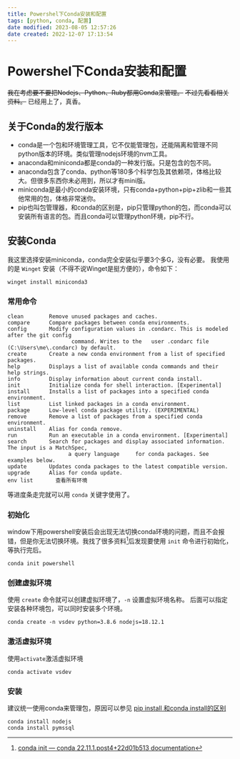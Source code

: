 ```yaml
---
title: Powershel下Conda安装和配置
tags: [python, conda, 配置]
date modified: 2023-08-05 12:57:26
date created: 2022-12-07 17:13:54
---
```

# Powershel下Conda安装和配置
~~我在考虑要不要把Nodejs、Python、Ruby都用Conda来管理。~~
~~不过先看看相关资料。~~
已经用上了，真香。

## 关于Conda的发行版本
- conda是一个包和环境管理工具，它不仅能管理包，还能隔离和管理不同python版本的环境。类似管理nodejs环境的nvm工具。
- anaconda和miniconda都是conda的一种发行版。只是包含的包不同。
- anaconda包含了conda、python等180多个科学包及其依赖项，体格比较大。但很多东西你未必用到，所以才有mini版。
- miniconda是最小的conda安装环境，只有conda+python+pip+zlib和一些其他常用的包，体格非常迷你。
- pip也叫包管理器，和conda的区别是，pip只管理python的包，而conda可以安装所有语言的包。而且conda可以管理python环境，pip不行。

## 安装Conda 
我这里选择安装miniconda，conda完全安装似乎要3个多G，没有必要。
我使用的是 `Winget` 安装（不得不说Winget是挺方便的），命令如下：

```shell
winget install miniconda3
```

### 常用命令

```shell
clean        Remove unused packages and caches.
compare      Compare packages between conda environments.
config       Modify configuration values in .condarc. This is modeled after the git config 
                    command. Writes to the   user .condarc file (C:\Users\me\.condarc) by default.
create       Create a new conda environment from a list of specified packages.
help         Displays a list of available conda commands and their help strings.
info         Display information about current conda install.
init         Initialize conda for shell interaction. [Experimental]
install      Installs a list of packages into a specified conda environment.
list         List linked packages in a conda environment.
package      Low-level conda package utility. (EXPERIMENTAL)
remove       Remove a list of packages from a specified conda environment.
uninstall    Alias for conda remove.
run          Run an executable in a conda environment. [Experimental]
search       Search for packages and display associated information. The input is a MatchSpec, 
                   a query language     for conda packages. See examples below.
update       Updates conda packages to the latest compatible version.
upgrade      Alias for conda update.
env list       查看所有环境
```

等进度条走完就可以用 `conda` 关键字使用了。
### 初始化
window下用powershell安装后会出现无法切换conda环境的问题，而且不会报错，但是你无法切换环境。我找了很多资料[^1]后发现要使用 `init` 命令进行初始化，等执行完后。

```
conda init powershell
```

### 创建虚拟环境
使用 `create` 命令就可以创建虚拟环境了，`-n` 设置虚拟环境名称。 后面可以指定安装各种环境包，可以同时安装多个环境。
```shell
conda create -n vsdev python=3.8.6 nodejs=18.12.1
```

### 激活虚拟环境
使用`activate`激活虚拟环境 

```shell
conda activate vsdev
```

### 安装
建议统一使用conda来管理包，原因可以参见 [pip install 和conda install的区别](pip%20install%20和conda%20install的区别.md) 
```shell
conda install nodejs
conda install pymssql
```


[^1]: [conda init — conda 22.11.1.post4+22d01b513 documentation](https://docs.conda.io/projects/conda/en/latest/commands/init.html?highlight=init)
